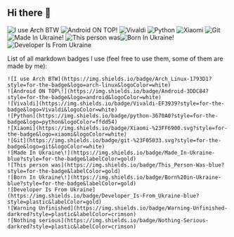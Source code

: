 ## Hi there 👋
![I use Arch BTW](https://img.shields.io/badge/Arch_Linux-1793D1?style=for-the-badge&logo=arch-linux&logoColor=white)
![Android ON TOP\!](https://img.shields.io/badge/Android-3DDC84?style=for-the-badge&logo=android&logoColor=white)
![Vivaldi](https://img.shields.io/badge/Vivaldi-EF3939?style=for-the-badge&logo=Vivaldi&logoColor=white)
![Python](https://img.shields.io/badge/python-3670A0?style=for-the-badge&logo=python&logoColor=ffdd54)
![Xiaomi](https://img.shields.io/badge/Xiaomi-%23FF6900.svg?style=for-the-badge&logo=xiaomi&logoColor=white)
![Git](https://img.shields.io/badge/git-%23F05033.svg?style=for-the-badge&logo=git&logoColor=white)
![Made In Ukraine\!](https://img.shields.io/badge/Made_In-Ukraine-blue?style=for-the-badge&labelColor=gold)
![This person was](https://img.shields.io/badge/This_Person-Was-blue?style=for-the-badge&labelColor=gold)![Born In Ukraine\!](https://img.shields.io/badge/Born%20in-Ukraine-blue?style=for-the-badge&labelColor=gold)
![Developer Is From Ukraine](https://img.shields.io/badge/Developer_Is-From_Ukraine-blue?style=plastic&labelColor=gold)

List of all markdown badges I use (feel free to use them, some of them are made by me):
```
![I use Arch BTW](https://img.shields.io/badge/Arch_Linux-1793D1?style=for-the-badge&logo=arch-linux&logoColor=white)
![Android ON TOP\!](https://img.shields.io/badge/Android-3DDC84?style=for-the-badge&logo=android&logoColor=white)
![Vivaldi](https://img.shields.io/badge/Vivaldi-EF3939?style=for-the-badge&logo=Vivaldi&logoColor=white)
![Python](https://img.shields.io/badge/python-3670A0?style=for-the-badge&logo=python&logoColor=ffdd54)
![Xiaomi](https://img.shields.io/badge/Xiaomi-%23FF6900.svg?style=for-the-badge&logo=xiaomi&logoColor=white)
![Git](https://img.shields.io/badge/git-%23F05033.svg?style=for-the-badge&logo=git&logoColor=white)
![Made In Ukraine\!](https://img.shields.io/badge/Made_In-Ukraine-blue?style=for-the-badge&labelColor=gold)
![This person was](https://img.shields.io/badge/This_Person-Was-blue?style=for-the-badge&labelColor=gold)
![Born In Ukraine\!](https://img.shields.io/badge/Born%20in-Ukraine-blue?style=for-the-badge&labelColor=gold)
![Developer Is From Ukraine](https://img.shields.io/badge/Developer_Is-From_Ukraine-blue?style=plastic&labelColor=gold)
![Warning Unfinished](https://img.shields.io/badge/Warning-Unfinished-darkred?style=plastic&labelColor=crimson)
![Nothing serious](https://img.shields.io/badge/Nothing-Serious-darkred?style=plastic&labelColor=crimson)
```

<!--
**Vadym-beep/Vadym-beep** is a ✨ _special_ ✨ repository because its `README.md` (this file) appears on your GitHub profile.

Here are some ideas to get you started:

- 🔭 I’m currently working on ...
- 🌱 I’m currently learning ...
- 👯 I’m looking to collaborate on ...
- 🤔 I’m looking for help with ...
- 💬 Ask me about ...
- 📫 How to reach me: ...
- 😄 Pronouns: ...
- ⚡ Fun fact: ...
-->
